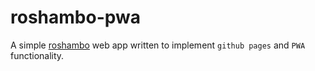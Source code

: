 # roshambo-pwa

A simple [roshambo](https://en.wikipedia.org/wiki/Rock_paper_scissors) web app written to implement `github pages` and `PWA` functionality.
